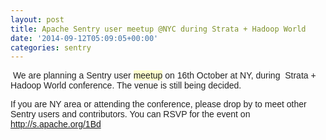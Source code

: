 ```yaml
---
layout: post
title: Apache Sentry user meetup @NYC during Strata + Hadoop World
date: '2014-09-12T05:09:05+00:00'
categories: sentry
---
```

<div style="color: #222222; font-family: arial, sans-serif;">&nbsp;We are planning a Sentry user&nbsp;<span class="il" style="background: #ffffcc;">meetup</span> on 16th October at NY,&nbsp;during&nbsp;&nbsp;Strata + Hadoop World conference. The venue is still being decided.&nbsp;</div> 
  <div style="color: #222222; font-family: arial, sans-serif;"> 
    <p>If you are NY area or attending the conference, please drop by to meet other Sentry users and contributors. You can RSVP for the event on <a href="%20http://s.apache.org/1Bd">http://s.apache.org/1Bd</a></p> 
  </div>
